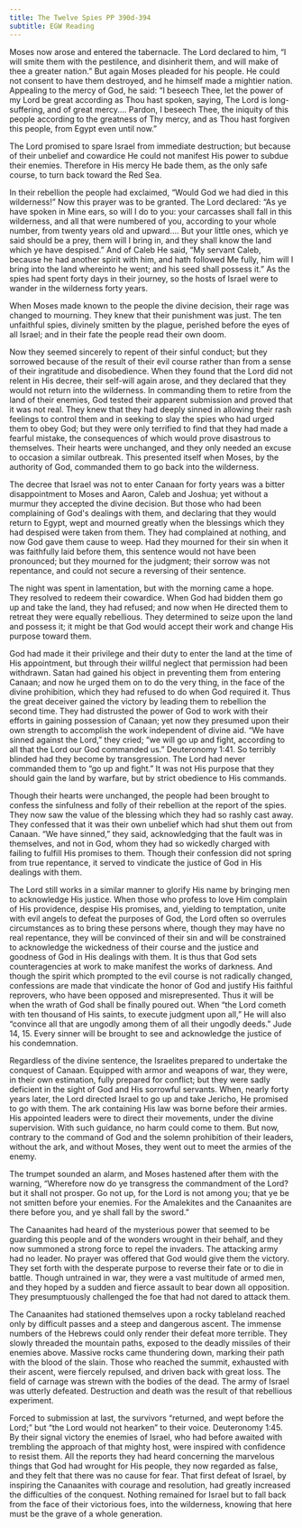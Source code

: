 ```yaml
---
title: The Twelve Spies PP 390d-394
subtitle: EGW Reading
---
```


Moses now arose and entered the tabernacle. The Lord declared to him, “I will smite them with the pestilence, and disinherit them, and will make of thee a greater nation.” But again Moses pleaded for his people. He could not consent to have them destroyed, and he himself made a mightier nation. Appealing to the mercy of God, he said: “I beseech Thee, let the power of my Lord be great according as Thou hast spoken, saying, The Lord is long-suffering, and of great mercy.... Pardon, I beseech Thee, the iniquity of this people according to the greatness of Thy mercy, and as Thou hast forgiven this people, from Egypt even until now.”

The Lord promised to spare Israel from immediate destruction; but because of their unbelief and cowardice He could not manifest His power to subdue their enemies. Therefore in His mercy He bade them, as the only safe course, to turn back toward the Red Sea.

In their rebellion the people had exclaimed, “Would God we had died in this wilderness!” Now this prayer was to be granted. The Lord declared: “As ye have spoken in Mine ears, so will I do to you: your carcasses shall fall in this wilderness, and all that were numbered of you, according to your whole number, from twenty years old and upward.... But your little ones, which ye said should be a prey, them will I bring in, and they shall know the land which ye have despised.” And of Caleb He said, “My servant Caleb, because he had another spirit with him, and hath followed Me fully, him will I bring into the land whereinto he went; and his seed shall possess it.” As the spies had spent forty days in their journey, so the hosts of Israel were to wander in the wilderness forty years.

When Moses made known to the people the divine decision, their rage was changed to mourning. They knew that their punishment was just. The ten unfaithful spies, divinely smitten by the plague, perished before the eyes of all Israel; and in their fate the people read their own doom.

Now they seemed sincerely to repent of their sinful conduct; but they sorrowed because of the result of their evil course rather than from a sense of their ingratitude and disobedience. When they found that the Lord did not relent in His decree, their self-will again arose, and they declared that they would not return into the wilderness. In commanding them to retire from the land of their enemies, God tested their apparent submission and proved that it was not real. They knew that they had deeply sinned in allowing their rash feelings to control them and in seeking to slay the spies who had urged them to obey God; but they were only terrified to find that they had made a fearful mistake, the consequences of which would prove disastrous to themselves. Their hearts were unchanged, and they only needed an excuse to occasion a similar outbreak. This presented itself when Moses, by the authority of God, commanded them to go back into the wilderness.

The decree that Israel was not to enter Canaan for forty years was a bitter disappointment to Moses and Aaron, Caleb and Joshua; yet without a murmur they accepted the divine decision. But those who had been complaining of God's dealings with them, and declaring that they would return to Egypt, wept and mourned greatly when the blessings which they had despised were taken from them. They had complained at nothing, and now God gave them cause to weep. Had they mourned for their sin when it was faithfully laid before them, this sentence would not have been pronounced; but they mourned for the judgment; their sorrow was not repentance, and could not secure a reversing of their sentence.

The night was spent in lamentation, but with the morning came a hope. They resolved to redeem their cowardice. When God had bidden them go up and take the land, they had refused; and now when He directed them to retreat they were equally rebellious. They determined to seize upon the land and possess it; it might be that God would accept their work and change His purpose toward them.

God had made it their privilege and their duty to enter the land at the time of His appointment, but through their willful neglect that permission had been withdrawn. Satan had gained his object in preventing them from entering Canaan; and now he urged them on to do the very thing, in the face of the divine prohibition, which they had refused to do when God required it. Thus the great deceiver gained the victory by leading them to rebellion the second time. They had distrusted the power of God to work with their efforts in gaining possession of Canaan; yet now they presumed upon their own strength to accomplish the work independent of divine aid. “We have sinned against the Lord,” they cried; “we will go up and fight, according to all that the Lord our God commanded us.” Deuteronomy 1:41. So terribly blinded had they become by transgression. The Lord had never commanded them to “go up and fight.” It was not His purpose that they should gain the land by warfare, but by strict obedience to His commands.

Though their hearts were unchanged, the people had been brought to confess the sinfulness and folly of their rebellion at the report of the spies. They now saw the value of the blessing which they had so rashly cast away. They confessed that it was their own unbelief which had shut them out from Canaan. “We have sinned,” they said, acknowledging that the fault was in themselves, and not in God, whom they had so wickedly charged with failing to fulfill His promises to them. Though their confession did not spring from true repentance, it served to vindicate the justice of God in His dealings with them.

The Lord still works in a similar manner to glorify His name by bringing men to acknowledge His justice. When those who profess to love Him complain of His providence, despise His promises, and, yielding to temptation, unite with evil angels to defeat the purposes of God, the Lord often so overrules circumstances as to bring these persons where, though they may have no real repentance, they will be convinced of their sin and will be constrained to acknowledge the wickedness of their course and the justice and goodness of God in His dealings with them. It is thus that God sets counteragencies at work to make manifest the works of darkness. And though the spirit which prompted to the evil course is not radically changed, confessions are made that vindicate the honor of God and justify His faithful reprovers, who have been opposed and misrepresented. Thus it will be when the wrath of God shall be finally poured out. When “the Lord cometh with ten thousand of His saints, to execute judgment upon all,” He will also “convince all that are ungodly among them of all their ungodly deeds.” Jude 14, 15. Every sinner will be brought to see and acknowledge the justice of his condemnation.

Regardless of the divine sentence, the Israelites prepared to undertake the conquest of Canaan. Equipped with armor and weapons of war, they were, in their own estimation, fully prepared for conflict; but they were sadly deficient in the sight of God and His sorrowful servants. When, nearly forty years later, the Lord directed Israel to go up and take Jericho, He promised to go with them. The ark containing His law was borne before their armies. His appointed leaders were to direct their movements, under the divine supervision. With such guidance, no harm could come to them. But now, contrary to the command of God and the solemn prohibition of their leaders, without the ark, and without Moses, they went out to meet the armies of the enemy.

The trumpet sounded an alarm, and Moses hastened after them with the warning, “Wherefore now do ye transgress the commandment of the Lord? but it shall not prosper. Go not up, for the Lord is not among you; that ye be not smitten before your enemies. For the Amalekites and the Canaanites are there before you, and ye shall fall by the sword.”

The Canaanites had heard of the mysterious power that seemed to be guarding this people and of the wonders wrought in their behalf, and they now summoned a strong force to repel the invaders. The attacking army had no leader. No prayer was offered that God would give them the victory. They set forth with the desperate purpose to reverse their fate or to die in battle. Though untrained in war, they were a vast multitude of armed men, and they hoped by a sudden and fierce assault to bear down all opposition. They presumptuously challenged the foe that had not dared to attack them.

The Canaanites had stationed themselves upon a rocky tableland reached only by difficult passes and a steep and dangerous ascent. The immense numbers of the Hebrews could only render their defeat more terrible. They slowly threaded the mountain paths, exposed to the deadly missiles of their enemies above. Massive rocks came thundering down, marking their path with the blood of the slain. Those who reached the summit, exhausted with their ascent, were fiercely repulsed, and driven back with great loss. The field of carnage was strewn with the bodies of the dead. The army of Israel was utterly defeated. Destruction and death was the result of that rebellious experiment.

Forced to submission at last, the survivors “returned, and wept before the Lord;” but “the Lord would not hearken” to their voice. Deuteronomy 1:45. By their signal victory the enemies of Israel, who had before awaited with trembling the approach of that mighty host, were inspired with confidence to resist them. All the reports they had heard concerning the marvelous things that God had wrought for His people, they now regarded as false, and they felt that there was no cause for fear. That first defeat of Israel, by inspiring the Canaanites with courage and resolution, had greatly increased the difficulties of the conquest. Nothing remained for Israel but to fall back from the face of their victorious foes, into the wilderness, knowing that here must be the grave of a whole generation.